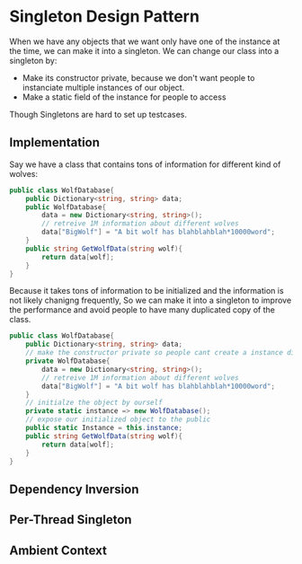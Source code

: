 # Singleton Design Pattern

When we have any objects that we want only have one of the instance at the time, we can make it into a singleton.
We can change our class into a singleton by:

- Make its constructor private, because we don't want people to instanciate multiple instances of our object.
- Make a static field of the instance for people to access

Though Singletons are hard to set up testcases.

## Implementation

Say we have a class that contains tons of information for different kind of wolves:

```cs
public class WolfDatabase{
    public Dictionary<string, string> data;
    public WolfDatabase{
        data = new Dictionary<string, string>();
        // retreive 1M information about different wolves
        data["BigWolf"] = "A bit wolf has blahblahblah*10000word";
    }
    public string GetWolfData(string wolf){
        return data[wolf];
    }
}
```

Because it takes tons of information to be initialized and the information is not likely chanigng frequently, So we can make it into a singleton to improve the performance and avoid people to have many duplicated copy of the class.

```cs
public class WolfDatabase{
    public Dictionary<string, string> data;
    // make the constructor private so people cant create a instance directly
    private WolfDatabase{
        data = new Dictionary<string, string>();
        // retreive 1M information about different wolves
        data["BigWolf"] = "A bit wolf has blahblahblah*10000word";
    }
    // initialze the object by ourself
    private static instance => new WolfDatabase();
    // expose our initialized object to the public
    public static Instance = this.instance;
    public string GetWolfData(string wolf){
        return data[wolf];
    }
}
```

## Dependency Inversion

## Per-Thread Singleton

## Ambient Context
